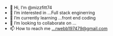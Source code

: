 - 👋 Hi, I’m @mizzfitt74
- 👀 I’m interested in ...Full stack enginerring
- 🌱 I’m currently learning ...front end coding
- 💞️ I’m looking to collaborate on ...
- 📫 How to reach me ...rwebb197479@gmail.com

<!---
mizzfitt74/mizzfitt74 is a ✨ special ✨ repository because its `README.md` (this file) appears on your GitHub profile.
You can click the Preview link to take a look at your changes.
--->
